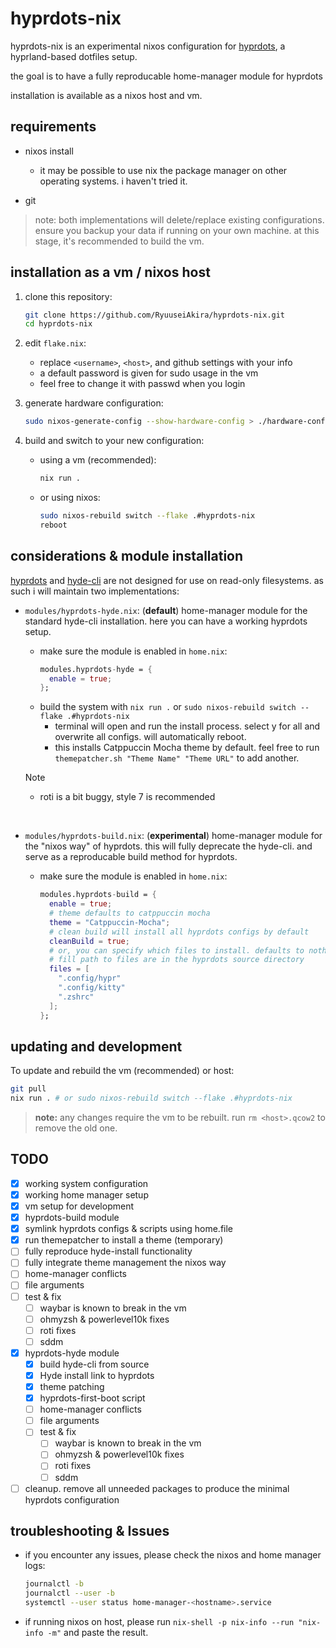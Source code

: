# hyprdots-nix

hyprdots-nix is an experimental nixos configuration for 
[hyprdots](https://github.com/prasanthrangan/hyprdots), a hyprland-based dotfiles setup.

the goal is to have a fully reproducable home-manager module for hyprdots

installation is available as a nixos host and vm.

## requirements

- nixos install
  - it may be possible to use nix the package manager on other operating systems. i haven't tried it.
  
- git

> note: both implementations will delete/replace existing configurations. ensure you backup your data if running on your own machine. at this stage, it's recommended to build the vm.

## installation as a vm / nixos host

1. clone this repository:

   ```bash
   git clone https://github.com/RyuuseiAkira/hyprdots-nix.git
   cd hyprdots-nix
   ```

2. edit `flake.nix`:
   - replace `<username>`, `<host>`, and github settings with your info
   - a default password is given for sudo usage in the vm
   - feel free to change it with passwd when you login

3. generate hardware configuration:

   ```bash
   sudo nixos-generate-config --show-hardware-config > ./hardware-configuration.nix
   ```

4. build and switch to your new configuration:

   - using a vm (recommended):
     ```bash
     nix run .
     ```

   - or using nixos:
     ```bash
     sudo nixos-rebuild switch --flake .#hyprdots-nix
     reboot
     ```

## considerations & module installation

[hyprdots](https://github.com/prasanthrangan/hyprdots) and [hyde-cli](https://github.com/kRHYME7/Hyde-cli) are not designed for use on read-only filesystems. as such i will maintain two implementations:

- `modules/hyprdots-hyde.nix`: (**default**) home-manager module for the standard hyde-cli installation. here you can have a working hyprdots setup.
  
  - make sure the module is enabled in `home.nix`:
    ```nix
    modules.hyprdots-hyde = {
      enable = true;
    };
    ```
  - build the system with `nix run .` or `sudo nixos-rebuild switch --flake .#hyprdots-nix`
    - terminal will open and run the install process. select y for all and overwrite all configs. will automatically reboot.
    - this installs Catppuccin Mocha theme by default. feel free to run `themepatcher.sh "Theme Name" "Theme URL"` to add another.
  
  > [!NOTE]
  > - roti is a bit buggy, style 7 is recommended


<br>

- `modules/hyprdots-build.nix`: (**experimental**) home-manager module for the "nixos way" of hyprdots. this will fully deprecate the hyde-cli. and serve as a reproducable build method for hyprdots.

  - make sure the module is enabled in `home.nix`:
    ```nix
    modules.hyprdots-build = {
      enable = true;
      # theme defaults to catppuccin mocha
      theme = "Catppuccin-Mocha";
      # clean build will install all hyprdots configs by default
      cleanBuild = true;
      # or, you can specify which files to install. defaults to nothing
      # fill path to files are in the hyprdots source directory
      files = [
        ".config/hypr"
        ".config/kitty"
        ".zshrc"
      ];
    };
    ```


## updating and development

To update and rebuild the vm (recommended) or host:

```bash
git pull
nix run . # or sudo nixos-rebuild switch --flake .#hyprdots-nix
```

> **note:** any changes require the vm to be rebuilt. run `rm <host>.qcow2` to remove the old one.


## TODO

- [x] working system configuration
- [x] working home manager setup
- [x] vm setup for development
- [x]  hyprdots-build module
  - [x] symlink hyprdots configs & scripts using home.file
  - [x] run themepatcher to install a theme (temporary)
  - [ ] fully reproduce hyde-install functionality
  - [ ] fully integrate theme management the nixos way
  - [ ] home-manager conflicts 
  - [ ] file arguments
  - [ ] test & fix 
    - [ ] waybar is known to break in the vm
    - [ ] ohmyzsh & powerlevel10k fixes 
    - [ ] roti fixes
    - [ ] sddm
- [x] hyprdots-hyde module
  - [x] build hyde-cli from source
  - [x] Hyde install link to hyprdots
  - [x] theme patching 
  - [x] hyprdots-first-boot script
  - [ ] home-manager conflicts 
  - [ ] file arguments
  - [ ] test & fix 
    - [ ] waybar is known to break in the vm
    - [ ] ohmyzsh & powerlevel10k fixes 
    - [ ] roti fixes
    - [ ] sddm
- [ ] cleanup. remove all unneeded packages to produce the minimal hyprdots configuration

## troubleshooting & Issues

- if you encounter any issues, please check the nixos and home manager logs:
  ```bash
  journalctl -b
  journalctl --user -b
  systemctl --user status home-manager-<hostname>.service
  ```
- if running nixos on host, please run `nix-shell -p nix-info --run "nix-info -m"` and paste the result.

